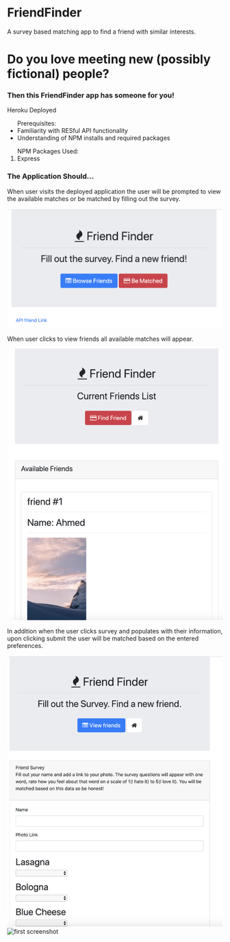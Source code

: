 # FriendFinder
A survey based matching app to find a friend with similar interests.

<h1>Do you love meeting new (possibly fictional) people?</h1>

<h3>Then this FriendFinder app has someone for you!</h3>
<a src="https://surveybasedmatchingforfriends.herokuapp.com/">Heroku Deployed</a>


<ul>
<lead> Prerequisites:</lead>
<li> Familiarity with RESful API functionality</li>
<li> Understanding of NPM installs and required packages</li>
</ul>

<ol>
<lead> NPM Packages Used:</lead>
<li> Express</li>
</ol>

<h3> The Application Should...</h3>

<p> When user visits the deployed application the user will be prompted to view the available matches or be matched by filling out the survey.
</p>

![first screenshot](https://github.com/Raej1428/FriendFinder/blob/master/ffhome.png)

<p> When user clicks to view friends all available matches will appear. </p>

![first screenshot](https://github.com/Raej1428/FriendFinder/blob/master/ffFriendslist.png)

<p> In addition when the user clicks survey and populates with their information, upon clicking submit the user will be matched based on the entered preferences.</p>

![first screenshot](https://github.com/Raej1428/FriendFinder/blob/master/ffsurvey.png)
![first screenshot](hhttps://github.com/Raej1428/FriendFinder/blob/master/ffFilledOutSurvey.png)






